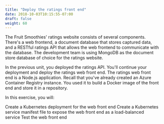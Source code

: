 ```yaml
---
title: "Deploy the ratings front end"
date: 2018-10-03T10:15:55-07:00
draft: false
weight: 60
---
```


The Fruit Smoothies' ratings website consists of several components. There's a web frontend, a document database that stores captured data, and a RESTful ratings API that allows the web frontend to communicate with the database. The development team is using MongoDB as the document store database of choice for the ratings website.

In the previous unit, you deployed the ratings API. You'll continue your deployment and deploy the ratings web front end. The ratings web front end is a Node.js application. Recall that you've already created an Azure Container Registry instance. You used it to build a Docker image of the front end and store it in a repository.

In this exercise, you will:

Create a Kubernetes deployment for the web front end
Create a Kubernetes service manifest file to expose the web front end as a load-balanced service
Test the web front end

